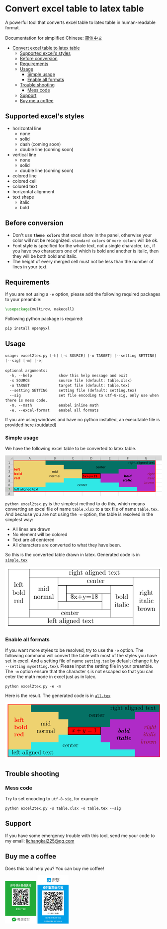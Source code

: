 # Convert excel table to latex table

A powerful tool that converts excel table to latex table in human-readable format.

Documentation for simplified Chinese: [简体中文](../master/doc/zh_cn.md)

<!--ts-->
   * [Convert excel table to latex table](#convert-excel-table-to-latex-table)
      * [Supported excel's styles](#supported-excels-styles)
      * [Before conversion](#before-conversion)
      * [Requirements](#requirements)
      * [Usage](#usage)
         * [Simple usage](#simple-usage)
         * [Enable all formats](#enable-all-formats)
      * [Trouble shooting](#trouble-shooting)
         * [Mess code](#mess-code)
      * [Support](#support)
      * [Buy me a coffee](#buy-me-a-coffee)

<!-- Added by: zhiyuan, at: Sat 25 Apr 2020 08:05:09 PM UTC -->

<!--te-->

## Supported excel's styles

- horizontal line
  - none
  - solid
  - dash (coming soon)
  - double line (coming soon)
- vertical line
  - none
  - solid
  - double line (coming soon)
- colored line
- colored cell
- colored text
- horizontal alignment
- text shape
  - italic
  - bold

## Before conversion

- Don't use **`theme colors`** that excel show in the panel, otherwise your color will not be recognized. `standard colors` or `more colors` will be ok.
- Font style is specified for the whole text, not a single character, i.e., if you have two characters one of which is bold and another is italic, then they will be both bold and italic.
- The height of every merged cell must not be less than the number of lines in your text.

## Requirements

If you are not using a `-e` option, please add the following required packages to your preamble:
```tex
\usepackage{multirow, makecell}
```

Following python package is required:
```shell
pip install openpyxl
```

## Usage

```text
usage: excel2tex.py [-h] [-s SOURCE] [-o TARGET] [--setting SETTING] [--sig] [-m] [-e]

optional arguments:
  -h, --help            show this help message and exit
  -s SOURCE             source file (default: table.xlsx)
  -o TARGET             target file (default: table.tex)
  --setting SETTING     setting file (default: setting.tex)
  --sig                 set file encoding to utf-8-sig, only use when there is mess code.
  -m, --math            enabel inline math
  -e, --excel-format    enabel all formats
```

If you are using windows and have no python installed, an executable file is provided [here (outdated)](https://github.com/ZhiyuanLck/excel2tex/releases/tag/0.1)

### Simple usage

We have the following excel table to be converted to latex table.

![Excel table](img/excel_table.png)

`python excel2tex.py` is the simplest method to do this, which means converting an excel file of name `table.xlsx` to a tex file of name `table.tex`. And because you are not using the `-e` option, the table is resolved in the simplest way:
- All lines are drawn
- No element will be colored
- Text are all centered
- All characters are converted to what they have been.

So this is the converted table drawn in latex. Generated code is in [`simple.tex`](../master/examples/simple.tex)

![latex table of simple format](img/simple.png)

### Enable all formats

If you want more styles to be resolved, try to use the `-e` option. The following command will convert the table with most of the styles you have set in excel. And a setting file of name `setting.tex` by default (change it by `--setting mysetting.tex`). Please input the setting file in your preamble. The `-m` option ensure that the character `$` is not escaped so that you can enter the math mode in excel just as in latex.

```shell
python excel2tex.py -e -m
```

Here is the result. The generated code is in [`all.tex`](../master/examples/all.tex)

![latex table of all format](img/all.png)

## Trouble shooting

### Mess code

Try to set encoding to `utf-8-sig`, for example

```shell
python excel2tex.py -s table.xlsx -o table.tex --sig
```

## Support
If you have some emergency trouble with this tool, send me your code to my email: lichangkai225@qq.com

## Buy me a coffee

Does this tool help you? You can buy me coffee!

<!-- ![wechat](../img/wechat.png) ![alipay](../img/alipay.jpg) -->
<img src="https://github.com/ZhiyuanLck/excel2tex/blob/master/img/wechat.png" width="100">
<img src="https://github.com/ZhiyuanLck/excel2tex/blob/master/img/alipay.jpg" width="100">
